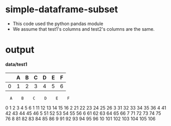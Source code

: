 # simple-dataframe-subset
- This code used the python pandas module
- We assume that test1's columns and test2's columns are the same.

# output
#### data/test1
|  | A | B | C | D | E | F |
|:------:|:------:|:------:|:------:|:------:|:------:|:------:| 
| 0 | 1 | 2 | 3 | 4 | 5 | 6 |


      A    B    C    D    E    F
0     1    2    3    4    5    6
1    11   12   13   14   15   16
2    21   22   23   24   25   26
3    31   32   33   34   35   36
4    41   42   43   44   45   46
5    51   52   53   54   55   56
6    61   62   63   64   65   66
7    71   72   73   74   75   76
8    81   82   83   84   85   86
9    91   92   93   94   95   96
10  101  102  103  104  105  106

